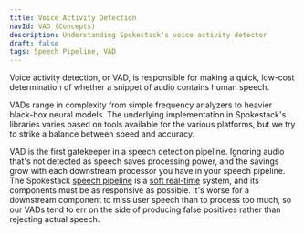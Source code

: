```yaml
---
title: Voice Activity Detection
navId: VAD (Concepts)
description: Understanding Spokestack's voice activity detector
draft: false
tags: Speech Pipeline, VAD
---
```


Voice activity detection, or VAD, is responsible for making a quick, low-cost determination of whether a snippet of audio contains human speech.

VADs range in complexity from simple frequency analyzers to heavier black-box neural models. The underlying implementation in Spokestack's libraries varies based on tools available for the various platforms, but we try to strike a balance between speed and accuracy.

VAD is the first gatekeeper in a speech detection pipeline. Ignoring audio that's not detected as speech saves processing power, and the savings grow with each downstream processor you have in your speech pipeline. The Spokestack [speech pipeline](/docs/concepts/speech-pipeline) is a [soft real-time](https://en.wikipedia.org/wiki/Real-time_computing#Criteria_for_real-time_computing) system, and its components must be as responsive as possible. It's worse for a downstream component to miss user speech than to process too much, so our VADs tend to err on the side of producing false positives rather than rejecting actual speech.
